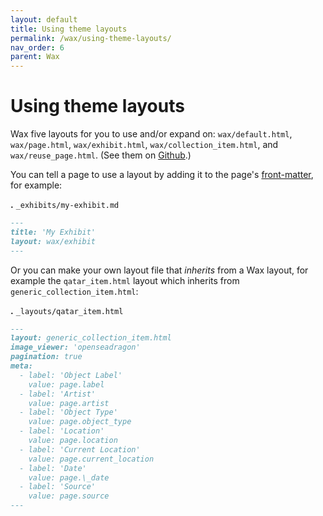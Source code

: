 ```yaml
---
layout: default
title: Using theme layouts
permalink: /wax/using-theme-layouts/
nav_order: 6
parent: Wax
---
```


# Using theme layouts

Wax five layouts for you to use and/or expand on: `wax/default.html`, `wax/page.html`, `wax/exhibit.html`, `wax/collection_item.html`, and `wax/reuse_page.html`. (See them on [Github](https://github.com/minicomp/wax/tree/master/_layouts).)

You can tell a page to use a layout by adding it to the page's [front-matter](https://jekyllrb.com/docs/front-matter/), for example:

__.__ `_exhibits/my-exhibit.md`

```markdown
---
title: 'My Exhibit'
layout: wax/exhibit
---
```

Or you can make your own layout file that *inherits* from a Wax layout, for example the `qatar_item.html` layout which inherits from `generic_collection_item.html`:

__.__ `_layouts/qatar_item.html`

```markdown
---
layout: generic_collection_item.html
image_viewer: 'openseadragon'
pagination: true
meta:
  - label: 'Object Label'
    value: page.label
  - label: 'Artist'
    value: page.artist
  - label: 'Object Type'
    value: page.object_type
  - label: 'Location'
    value: page.location
  - label: 'Current Location'
    value: page.current_location
  - label: 'Date'
    value: page.\_date
  - label: 'Source'
    value: page.source
---
```
